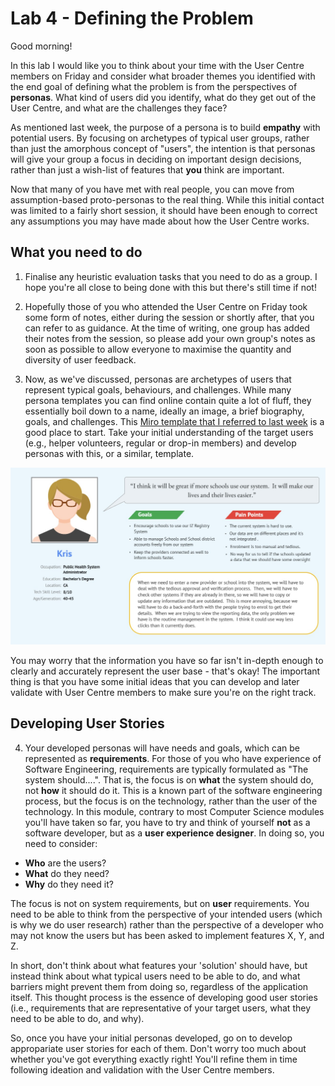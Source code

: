 # Lab 4 - Defining the Problem
Good morning! 

In this lab I would like you to think about your time with the User Centre members on Friday and consider what broader themes you identified with the end goal of defining what the problem is from the perspectives of **personas**. What kind of users did you identify, what do they get out of the User Centre, and what are the challenges they face?

As mentioned last week, the purpose of a persona is to build **empathy** with potential users. By focusing on archetypes of typical user groups, rather than just the amorphous concept of "users", the intention is that personas will give your group a focus in deciding on important design decisions, rather than just a wish-list of features that **you** think are important.

Now that many of you have met with real people, you can move from assumption-based proto-personas to the real thing. While this initial contact was limited to a fairly short session, it should have been enough to correct any assumptions you may have made about how the User Centre works.

## What you need to do

1. Finalise any heuristic evaluation tasks that you need to do as a group. I hope you're all close to being done with this but there's still time if not!

2. Hopefully those of you who attended the User Centre on Friday took some form of notes, either during the session or shortly after, that you can refer to as guidance. At the time of writing, one group has added their notes from the session, so please add your own group's notes as soon as possible to allow everyone to maximise the quantity and diversity of user feedback.

3. Now, as we've discussed, personas are archetypes of users that represent typical goals, behaviours, and challenges. While many persona templates you can find online contain quite a lot of fluff, they essentially boil down to a name, ideally an image, a brief biography, goals, and challenges. This [Miro template that I referred to last week](https://miro.com/templates/user-personas-simplified/) is a good place to start. Take your initial understanding of the target users (e.g., helper volunteers, regular or drop-in members) and develop personas with this, or a similar, template.

<img src="persona.PNG" class="awssmaller">

You may worry that the information you have so far isn't in-depth enough to clearly and accurately represent the user base - that's okay! The important thing is that you have some initial ideas that you can develop and later validate with User Centre members to make sure you're on the right track.

## Developing User Stories

4. Your developed personas will have needs and goals, which can be represented as **requirements**. For those of you who have experience of Software Engineering, requirements are typically formulated as "The system should....". That is, the focus is on **what** the system should do, not **how** it should do it. This is a known part of the software engineering process, but the focus is on the technology, rather than the user of the technology. In this module, contrary to most Computer Science modules you'll have taken so far, you have to try and think of yourself **not** as a software developer, but as a **user experience designer**. In doing so, you need to consider:

- **Who** are the users?
- **What** do they need?
- **Why** do they need it?

The focus is not on system requirements, but on **user** requirements. You need to be able to think from the perspective of your intended users (which is why we do user research) rather than the perspective of a developer who may not know the users but has been asked to implement features X, Y, and Z.

In short, don't think about what features your 'solution' should have, but instead think about what typical users need to be able to do, and what barriers might prevent them from doing so, regardless of the application itself. This thought process is the essence of developing good user stories (i.e., requirements that are representative of your target users, what they need to be able to do, and why).

So, once you have your initial personas developed, go on to develop appropariate user stories for each of them. Don't worry too much about whether you've got everything exactly right! You'll refine them in time following ideation and validation with the User Centre members.

